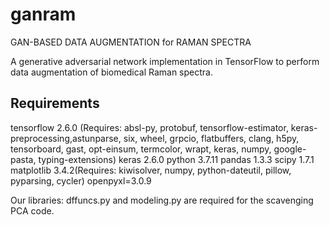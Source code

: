 # ganram
GAN-BASED DATA AUGMENTATION for RAMAN SPECTRA 

A generative adversarial network implementation in TensorFlow to perform data augmentation of biomedical Raman spectra.

## Requirements
tensorflow 2.6.0 (Requires: absl-py, protobuf, tensorflow-estimator, keras-preprocessing,astunparse, six, wheel, grpcio, flatbuffers, clang, h5py, tensorboard, gast, opt-einsum, termcolor, wrapt, keras, numpy, google-pasta, typing-extensions)
keras 2.6.0
python 3.7.11
pandas 1.3.3
scipy 1.7.1
matplotlib 3.4.2(Requires: kiwisolver, numpy, python-dateutil, pillow, pyparsing, cycler)
openpyxl=3.0.9

Our libraries: dffuncs.py and modeling.py are required for the scavenging PCA code.

